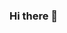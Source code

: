 ### Hi there 👋

<!--
**amitsdalal/amitsdalal** is a ✨ _special_ ✨ repository because its `README.md` (this file) appears on your GitHub profile.

Here are some ideas to get you started:

- 🔭 I’m currently working on slackbot...
- 🌱 I’m currently learning python in details. 
- 👯 I’m looking to collaborate on automation. 
- 🤔 I’m looking for help with writing script. 
- 💬 Ask me about ideas of automation. 
- 📫 How to reach me: raise an issue. 
- 😄 Pronouns: ...
- ⚡ Fun fact: noob with geeky thinking. 
-->
